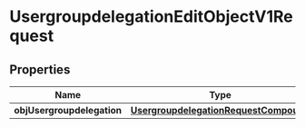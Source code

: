 
# UsergroupdelegationEditObjectV1Request

## Properties
| Name | Type | Description | Notes |
| ------------ | ------------- | ------------- | ------------- |
| **objUsergroupdelegation** | [**UsergroupdelegationRequestCompound**](UsergroupdelegationRequestCompound.md) |  |  |




